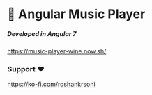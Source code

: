 # 🎵 Angular Music Player
##### Developed in Angular 7
https://music-player-wine.now.sh/
### Support  ❤️
https://ko-fi.com/roshankrsoni
